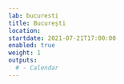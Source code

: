 ```yaml
---
lab: bucuresti
title: București
location:  
startdate: 2021-07-21T17:00:00
enabled: true
weight: 1
outputs:
  # - Calendar
---
```

